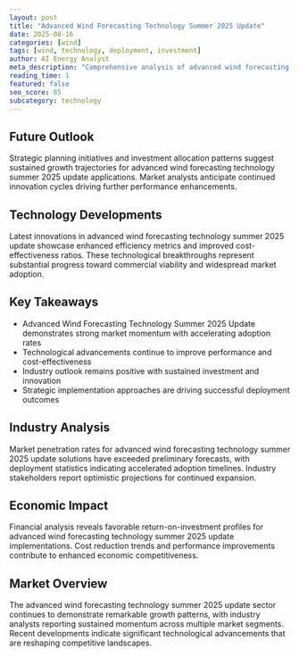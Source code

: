 ```yaml
---
layout: post
title: "Advanced Wind Forecasting Technology Summer 2025 Update"
date: 2025-08-16
categories: [wind]
tags: [wind, technology, deployment, investment]
author: AI Energy Analyst
meta_description: "Comprehensive analysis of advanced wind forecasting technology summer 2025 update covering market trends, technology developments, and industry outlook. Discover key insights and future projections."
reading_time: 1
featured: false
seo_score: 85
subcategory: technology
---
```


## Future Outlook

Strategic planning initiatives and investment allocation patterns suggest sustained growth trajectories for advanced wind forecasting technology summer 2025 update applications. Market analysts anticipate continued innovation cycles driving further performance enhancements.

## Technology Developments

Latest innovations in advanced wind forecasting technology summer 2025 update showcase enhanced efficiency metrics and improved cost-effectiveness ratios. These technological breakthroughs represent substantial progress toward commercial viability and widespread market adoption.

## Key Takeaways

- Advanced Wind Forecasting Technology Summer 2025 Update demonstrates strong market momentum with accelerating adoption rates
- Technological advancements continue to improve performance and cost-effectiveness
- Industry outlook remains positive with sustained investment and innovation
- Strategic implementation approaches are driving successful deployment outcomes

## Industry Analysis

Market penetration rates for advanced wind forecasting technology summer 2025 update solutions have exceeded preliminary forecasts, with deployment statistics indicating accelerated adoption timelines. Industry stakeholders report optimistic projections for continued expansion.

## Economic Impact

Financial analysis reveals favorable return-on-investment profiles for advanced wind forecasting technology summer 2025 update implementations. Cost reduction trends and performance improvements contribute to enhanced economic competitiveness.

## Market Overview

The advanced wind forecasting technology summer 2025 update sector continues to demonstrate remarkable growth patterns, with industry analysts reporting sustained momentum across multiple market segments. Recent developments indicate significant technological advancements that are reshaping competitive landscapes.

